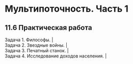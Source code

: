 # Мультипоточность. Часть 1
## 11.6 Практическая работа

Задача 1. Философы. | <br>
Задача 2. Звездные войны. | <br>
Задача 3. Печатный станок. | <br>
Задача 4. Исследование доходов населения. | 
